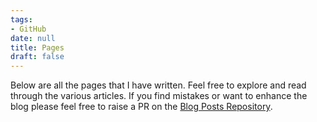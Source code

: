 ```yaml
---
tags:
- GitHub
date: null
title: Pages
draft: false
---
```


Below are all the pages that I have written. Feel free to explore and read through the various articles. If you find mistakes or want to enhance the blog please feel free to raise a PR on the [Blog Posts Repository](https://github.com/ScottGibb/blog-posts).
